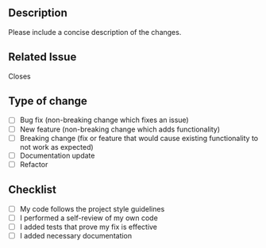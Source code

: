 ## Description

Please include a concise description of the changes.

## Related Issue

Closes <!-- issue number -->

## Type of change

- [ ] Bug fix (non-breaking change which fixes an issue)
- [ ] New feature (non-breaking change which adds functionality)
- [ ] Breaking change (fix or feature that would cause existing functionality to not work as expected)
- [ ] Documentation update
- [ ] Refactor

## Checklist

- [ ] My code follows the project style guidelines
- [ ] I performed a self-review of my own code
- [ ] I added tests that prove my fix is effective
- [ ] I added necessary documentation
